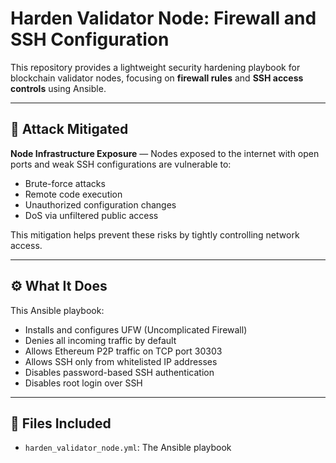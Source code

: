# Harden Validator Node: Firewall and SSH Configuration

This repository provides a lightweight security hardening playbook for blockchain validator nodes, focusing on **firewall rules** and **SSH access controls** using Ansible.

---

## 🔐 Attack Mitigated

**Node Infrastructure Exposure** — Nodes exposed to the internet with open ports and weak SSH configurations are vulnerable to:

- Brute-force attacks  
- Remote code execution  
- Unauthorized configuration changes  
- DoS via unfiltered public access

This mitigation helps prevent these risks by tightly controlling network access.

---

## ⚙️ What It Does

This Ansible playbook:

- Installs and configures UFW (Uncomplicated Firewall)  
- Denies all incoming traffic by default  
- Allows Ethereum P2P traffic on TCP port 30303  
- Allows SSH only from whitelisted IP addresses  
- Disables password-based SSH authentication  
- Disables root login over SSH  

---

## 📁 Files Included

- `harden_validator_node.yml`: The Ansible playbook  
